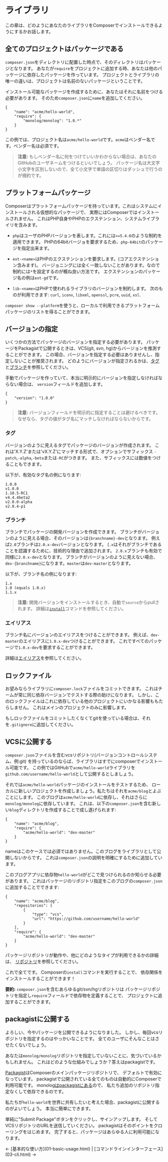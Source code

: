 # ライブラリ

この章は、どのようにあなたのライブラリをComposerでインストールできるようにするかお話します。

<!--
This chapter will tell you how to make your library installable through Composer.
-->

## 全てのプロジェクトはパッケージである

`composer.json`をディレクトリに配置した時点で、そのディレクトリはパッケージとなります。
あなたが`require`をプロジェクトに追加する時、あなたは他のパッケージに依存したパッケージを作っています。
プロジェクトとライブラリの唯一の違いは、プロジェクトは名前のないパッケージということです。

<!--
As soon as you have a `composer.json` in a directory, that directory is a
package. When you add a `require` to a project, you are making a package that
depends on other packages. The only difference between your project and
libraries is that your project is a package without a name.
-->

インストール可能なパッケージを作成するために、あなたはそれに名前をつける必要があります。
そのため`composer.json`に`name`を追加してください。

<!--
In order to make that package installable you need to give it a name. You do
this by adding a `name` to `composer.json`:
-->

    {
        "name": "acme/hello-world",
        "require": {
            "monolog/monolog": "1.0.*"
        }
    }

この例では、プロジェクト名は`acme/hello-world`です。`acme`はベンダー名です。ベンダー名は必須です。

<!--
In this case the project name is `acme/hello-world`, where `acme` is the
vendor name. Supplying a vendor name is mandatory.
-->

> **注意:** もしベンダー名に何をつけていいかわからない場合は、あなたのGitHubのユーザネームをつけるといいでしょう。
パッケージ名は大文字小文字を区別しないので、全て小文字で単語の区切りはダッシュで行うのが規約です。

<!--
> **Note:** If you don't know what to use as a vendor name, your GitHub
username is usually a good bet. While package names are case insensitive, the
convention is all lowercase and dashes for word separation.
-->

## プラットフォームパッケージ

Composerはプラットフォームパッケージを持っています。これはシステムにインストールされる仮想的なパッケージで、
実際にはComposerではインストールされません。
これはPHP自身やPHPのエクステンション、システムライブライリを含みます。

<!--
Composer has platform packages, which are virtual packages for things that are
installed on the system but are not actually installable by Composer. This
includes PHP itself, PHP extensions and some system libraries.
-->

* `php`はユーザのPHPバージョンを表します。これには`>=5.4.0`のような制約を適用できます。
    PHPの64bitバージョを要求するため、`php-64bit`のパッケージを指定出来ます。

* `ext-<name>`はPHPのエクステンションを要求します。(コアエクステンション含みます)。
  バージョニングには全く一致しないことがあります。なので制約には`*`を設定するのが概ね良い方法です。
  エクステンションのパッケージ名の例は`ext-gd`です。

* `lib-<name>`はPHPで使われるライブラリのバージョンを制約します。
  次のものが利用できます: `curl`, `iconv`, `libxml`, `openssl`,
  `pcre`, `uuid`, `xsl`.

<!--
* `php` represents the PHP version of the user, allowing you to apply
   constraints, e.g. `>=5.4.0`. To require a 64bit version of php, you can
   require the `php-64bit` package.

* `ext-<name>` allows you to require PHP extensions (includes core
  extensions). Versioning can be quite inconsistent here, so it's often
  a good idea to just set the constraint to `*`.  An example of an extension
  package name is `ext-gd`.

* `lib-<name>` allows constraints to be made on versions of libraries used by
  PHP. The following are available: `curl`, `iconv`, `libxml`, `openssl`,
  `pcre`, `uuid`, `xsl`.
-->

`composer show --platform`を使うと、ローカルで利用できるプラットフォームパッケージのリストを得ることができます。

<!--
You can use `composer show --platform` to get a list of your locally available
platform packages.
-->

## バージョンの指定

いくつかの方法でパッケージのバージョンを指定する必要があります。
パッケージをPackagistで公開するときは、VCS(git, svn, hg)からバージョンを推測することができます。
この場合、バージョンを指定する必要はありませんし、指定しないことが推奨されます。
どのようにバージョンが指定されるかは、[タグ](#tags)と[ブランチ](#branches)を参照してください。

<!--
You need to specify the package's version some way. When you publish your
package on Packagist, it is able to infer the version from the VCS (git, svn,
hg) information, so in that case you do not have to specify it, and it is
recommended not to. See [tags](#tags) and [branches](#branches) to see how
version numbers are extracted from these.
-->

手動でパッケージを作っていて、本当に明示的にバージョンを指定しなければならない場合は、
`version`フィールドを追加します。

<!--
If you are creating packages by hand and really have to specify it explicitly,
you can just add a `version` field:
-->

    {
        "version": "1.0.0"
    }

> **注意:** バージョンフィールドを明示的に指定することは避けるべきです。
> なぜなら、タグの値がタグ名にマッチしなければならないからです。

<!--
> **Note:** You should avoid specifying the version field explicitly, because
> for tags the value must match the tag name.
-->

<h3 id="tags"> タグ </h3>

バージョンのように見えるタグでパッケージのバージョンが作成されます。
これは'X.Y.Z'または'vX.Y.Z'にマッチする形式で、オプションでサフィックス
`-patch`,`-alpha`,`-beta`または`-RC`がつきます。
また、サフィックスには数値をつけることもできます。

<!--
For every tag that looks like a version, a package version of that tag will be
created. It should match 'X.Y.Z' or 'vX.Y.Z', with an optional suffix
of `-patch`, `-alpha`, `-beta` or `-RC`. The suffixes can also be followed by
a number.
-->

以下が、有効なタグ名の例になります:

<!--
Here are a few examples of valid tag names:
-->

    1.0.0
    v1.0.0
    1.10.5-RC1
    v4.4.4beta2
    v2.0.0-alpha
    v2.0.4-p1

<h3 id="branches">ブランチ</h3>

ブランチでパッケージの開発バージョンを作成できます。
ブランチがバージョンのように見える場合、そのバージョンは`{branchname}-dev`となります。
例えば`2.0`ブランチは`2.0.x-dev`バージョンとなります。
(`.x`はそれがブランチであることを認識するために、技術的な理由で追加されます。
`2.0.x`ブランチも有効で同様に`2.0.x-dev`となります。
ブランチがバージョンのように見えない場合、`dev-{branchname}`になります。`master`は`dev-master`となります。

<!--
For every branch, a package development version will be created. If the branch
name looks like a version, the version will be `{branchname}-dev`. For example
a branch `2.0` will get a version `2.0.x-dev` (the `.x` is added for technical
reasons, to make sure it is recognized as a branch, a `2.0.x` branch would also
be valid and be turned into `2.0.x-dev` as well. If the branch does not look
like a version, it will be `dev-{branchname}`. `master` results in a
`dev-master` version.
-->

以下が、ブランチ名の例になります:

<!--
Here are some examples of version branch names:
-->

    1.x
    1.0 (equals 1.0.x)
    1.1.x

> **注意:** 開発バージョンをインストールするとき、自動で`source`からpullされます。
> 詳細は[`install`](03-cli.html#install)コマンドを参照してください。

<!--
> **Note:** When you install a development version, it will be automatically
> pulled from its `source`. See the [`install`](03-cli.md#install) command
> for more details.
-->

<h3 id="aliases">エイリアス</h3>

ブランチ名にバージョンのエイリアスをつけることができます。
例えば、`dev-master`のエイリアスに`1.0.x-dev`つけることができます。
これですべてのパッケージで`1.0.x-dev`を要求することができます。

<!--
It is possible to alias branch names to versions. For example, you could alias
`dev-master` to `1.0.x-dev`, which would allow you to require `1.0.x-dev` in all
the packages.
-->

詳細は[エイリアス](articles/aliases.html)を参照してください。

<!--
See [Aliases](articles/aliases.md) for more information.
-->

<h2 id="lock-file">ロックファイル</h2>

お望みならライブラリに`composer.lock`ファイルをコミットできます。
これはチームが常に同じ依存バージョンでテストする際の助けになります。
しかし、このロックファイルはこれに依存している他のプロジェクトにいかなる影響ももたらしません。
これはメインのプロジェクトのみに影響します。

<!--
For your library you may commit the `composer.lock` file if you want to. This
can help your team to always test against the same dependency versions.
However, this lock file will not have any effect on other projects that depend
on it. It only has an effect on the main project.
-->

もしロックファイルをコミットしたくなくてgitを使っている場合は、それを`.gitignore`に追加してください。

<!--
If you do not want to commit the lock file and you are using git, add it to
the `.gitignore`.
-->

<h2 id="publishing-to-a-vcs">VCSに公開する</h2>

`composer.json`ファイルを含むvcsリポジトリ(バージョンコントロールシステム、例:git)
を持っているのならば、ライブラリはすでにcomposerでインストール可能です。
この例ではGitHubで`acme/hello-world`ライブラリを`github.com/username/hello-world`として公開するとしましょう。

<!--
Once you have a vcs repository (version control system, e.g. git) containing a
`composer.json` file, your library is already composer-installable. In this
example we will publish the `acme/hello-world` library on GitHub under
`github.com/username/hello-world`.
-->

それでは`acme/hello-world`パッケージのインストールをテストするため、
ローカルに新しいプロジェクトを作成しましょう。私たちはそれを`acme/blog`とよぶことにします。
このブログは`acme/hello-world`に依存し、それはさらに`monolog/monolog`に依存しています。
これは、以下の`composer.json`を含む新しい`blog`ディレクトリを作成することで成し遂げられます:

<!--
Now, to test installing the `acme/hello-world` package, we create a new
project locally. We will call it `acme/blog`. This blog will depend on
`acme/hello-world`, which in turn depends on `monolog/monolog`. We can
accomplish this by creating a new `blog` directory somewhere, containing a
`composer.json`:
-->

    {
        "name": "acme/blog",
        "require": {
            "acme/hello-world": "dev-master"
        }
    }

nameはこのケースでは必須ではありません。このブログをライブラリとして公開しないからです。
これは`composer.json`の説明を明確にするために追加しています。

<!--
The name is not needed in this case, since we don't want to publish the blog
as a library. It is added here to clarify which `composer.json` is being
described.
-->

このブログアプリに依存物`hello-world`がどこで見つけられるのか知らせる必要があります。
これはパッケージのリポジトリ指定をこのブログの`composer.json`に追加することでできます:

<!--
Now we need to tell the blog app where to find the `hello-world` dependency.
We do this by adding a package repository specification to the blog's
`composer.json`:
-->

    {
        "name": "acme/blog",
        "repositories": [
            {
                "type": "vcs",
                "url": "https://github.com/username/hello-world"
            }
        ],
        "require": {
            "acme/hello-world": "dev-master"
        }
    }

パッケージリポジトリが動作や、他にどのようなタイプが利用できるかの詳細は、
[リポジトリ](05-repositories.html)を参照してください。

<!--
For more details on how package repositories work and what other types are
available, see [Repositories](05-repositories.md).
-->

これで全てです。
Composerの`install`コマンドを実行することで、
依存関係をインストールすることができます！

<!--
That's all. You can now install the dependencies by running Composer's
`install` command!
-->

**要約:** `composer.json`を含むあらゆるgit/svn/hgリポジトリは
パッケージリポジトリを指定し`require`フィールドで依存物を定義することで、
プロジェクトに追加することができます。

<!--
**Recap:** Any git/svn/hg repository containing a `composer.json` can be added
to your project by specifying the package repository and declaring the
dependency in the `require` field.
-->

<h2 id="publishing-to-packagist">packagistに公開する</h2>

よろしい、今やパッケージを公開できるようになりました。
しかし、毎回vcsリポジトリを指定するのはやっかいなことです。
全てのユーザにそんなことはさせたくないでしょう。

<!--
Alright, so now you can publish packages. But specifying the vcs repository
every time is cumbersome. You don't want to force all your users to do that.
-->

あなたは`monolog/monolog`リポジトリを指定していないことに、気づいているかもしれません。
これはどのような仕組みでしょうか？答えはpackagistです。

<!--
The other thing that you may have noticed is that we did not specify a package
repository for `monolog/monolog`. How did that work? The answer is packagist.
-->

[Packagist](https://packagist.org/)はComposerのメインパッケージリポジトリで、
デフォルトで有効になっています。
packagistで公開されている全てのものは自動的にComposerで利用可能です。
monolog[はpackagistにある](https://packagist.org/packages/monolog/monolog)ので、
私たち追加のリポジトリ指定なくして依存できるのです。

<!--
[Packagist](https://packagist.org/) is the main package repository for
Composer, and it is enabled by default. Anything that is published on
packagist is available automatically through Composer. Since monolog
[is on packagist](https://packagist.org/packages/monolog/monolog), we can depend
on it without having to specify any additional repositories.
-->

私たちが`hello-world`を世界に共有したいと考えた場合、packagistに公開するのがよいでしょう。
本当に簡単にできます。

<!--
If we wanted to share `hello-world` with the world, we would publish it on
packagist as well. Doing so is really easy.
-->

単純に"Submit Package"ボタンをクリックし、サインアップします。
そしてVCSリポジトリのURLを送信していください。
packagistはそのポイントをクローリングをはじめます。
完了すると、パッケージはあらゆる人に利用可能になります。

<!--
You simply hit the big "Submit Package" button and sign up. Then you submit
the URL to your VCS repository, at which point packagist will start crawling
it. Once it is done, your package will be available to anyone.
-->

<p class="prev-next">
  &larr; [基本的な使い方](01-basic-usage.html) |  [コマンドラインインターフェース](03-cli.html) &rarr;
</p>

<!--
&larr; [Basic usage](01-basic-usage.md) |  [Command-line interface](03-cli.md) &rarr;
-->
